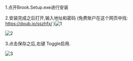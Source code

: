 1.点开Brook.Setup.exe进行安装

2.安装完成之后打开,输入地址和密码 (免费账户在这个网页中找:  https://doub.io/sszhfx/  )![1](C:\Users\Administrator\Desktop\HaoNote\翻墙\逗逼根据地免费账号\1.png)



![2](C:\Users\Administrator\Desktop\HaoNote\翻墙\逗逼根据地免费账号\2.png)



3.点击保存之后,右键 Toggle启用.

![3](C:\Users\Administrator\Desktop\HaoNote\翻墙\逗逼根据地免费账号\3.png)